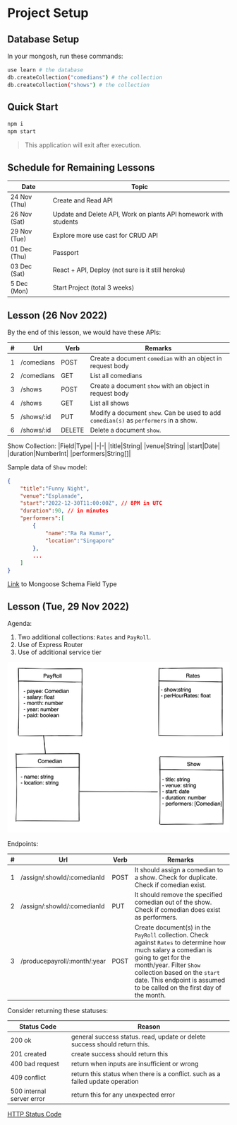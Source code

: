 
# Project Setup 

## Database Setup

In your mongosh, run these commands:

```sh
use learn # the database
db.createCollection("comedians") # the collection
db.createCollection("shows") # the collection
```

## Quick Start

```sh
npm i
npm start
```

> This application will exit after execution.

## Schedule for Remaining Lessons

|Date|Topic|
|-|-|
|24 Nov (Thu) |Create and Read API|
|26 Nov (Sat) |Update and Delete API, Work on plants API homework with students|
|29 Nov (Tue) |Explore more use cast for CRUD API|
|01 Dec (Thu) |Passport|
|03 Dec (Sat) |React + API, Deploy (not sure is it still heroku)|
|5 Dec (Mon) |Start Project (total 3 weeks)|

## Lesson (26 Nov 2022)

By the end of this lesson, we would have these APIs:

|#|Url|Verb|Remarks|
|-|-|-|-|
|1|/comedians|POST|Create a document `comedian` with an object in request body|
|2|/comedians|GET|List all comedians|
|3|/shows|POST|Create a document `show` with an object in request body|
|4|/shows|GET|List all shows|
|5|/shows/:id|PUT|Modify a document `show`. Can be used to add `comedian(s)` as `performers` in a show.|
|6|/shows/:id|DELETE|Delete a document `show`. 

Show Collection:
|Field|Type|
|-|-|
|title|String|
|venue|String|
|start|Date|
|duration|NumberInt|
|performers|String[]|

Sample data of `Show` model:

```json
{
    "title":"Funny Night",
    "venue":"Esplanade",
    "start":"2022-12-30T11:00:00Z", // 8PM in UTC
    "duration":90, // in minutes
    "performers":[
        {
            "name":"Ra Ra Kumar",
            "location":"Singapore"
        },
        ...
    ]
}
```

[Link](https://mongoosejs.com/docs/schematypes.html) to Mongoose Schema Field Type

## Lesson (Tue, 29 Nov 2022)

Agenda:
1. Two additional collections: `Rates` and `PayRoll`.
1. Use of Express Router
1. Use of additional service tier

<img src="./assets/images/payroll-er.png" />

Endpoints:

|#|Url|Verb|Remarks|
|-|-|-|-|
|1|/assign/:showId/:comedianId|POST|It should assign a comedian to a show. Check for duplicate. Check if comedian exist.|
|2|/assign/:showId/:comedianId|PUT|It should remove the specified comedian out of the show. Check if comedian does exist as performers.|
|3|/producepayroll/:month/:year|POST|Create document(s) in the `PayRoll` collection. Check against `Rates` to determine how much salary a comedian is going to get for the month/year. Filter `Show` collection based on the `start` date. This endpoint is assumed to be called on the first day of the month.|

Consider returning these statuses:

|Status Code | Reason|
|-|-|
|200 ok|general success status. read, update or delete success should return this.|
|201 created|create success should return this|
|400 bad request|return when inputs are insufficient or wrong|
|409 conflict|return this status when there is a conflict. such as a failed update operation|
|500 internal server error | return this for any unexpected error|

[HTTP Status Code](https://en.wikipedia.org/wiki/List_of_HTTP_status_codes)
